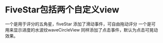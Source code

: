 # FiveStar包括两个自定义view
一个是用于评分的五角星，fiveStar
添加了滑动事件，可自由拖动评分
一个是可用来显示进度的水波纹waveCircleView
同样添加了点击事件，默认为点击可晃动效果。
